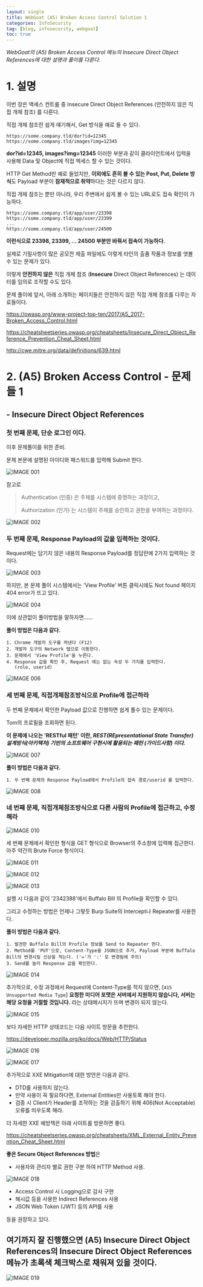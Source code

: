 ```yaml
---
layout: single
title: WebGoat (A5) Broken Access Control Solution 1
categories: InfoSecurity
tag: [blog, infosecurity, webgoat]
toc: true
---
```




*WebGoat의 (A5) Broken Access Control 메뉴의  Insecure Direct Object References에 대한 설명과 풀이를 다룬다.*





# 1. 설명



이번 장은 액세스 컨트롤 중  Insecure Direct Object References (안전하지 않은 직접 개체 참조) 를 다룬다.



직접 개체 참조란 쉽게 얘기해서, Get 방식을 예로 들 수 있다.

```
https://some.company.tld/dor?id=12345
https://some.company.tld/images?img=12345
```

**dor?id=12345,  images?img=12345** 이러한 부분과 같이 클라이언트에서 입력을 사용해 Data 및 Object에 직접 엑세스 할 수 있는 것이다.



HTTP Get Method만 예로 들었지만, **이외에도 흔히 볼 수 있는 Post, Put, Delete 방식**도 Payload 부분이 **잠재적으로 취약**하다는 것은 다르지 않다.



직접 개체 참조는 뿐만 아니라, 우리 주변에서 쉽게 볼 수 있는 URL로도 접속 확인이 가능하다.

```
https://some.company.tld/app/user/23398
https://some.company.tld/app/user/23399
...
https://some.company.tld/app/user/24500
```



**이런식으로 23398, 23399, ... 24500 부분만 바꿔서 접속이 가능하다.**

실제로 기밀사항이 많은 공모전 제출 파일에도 이렇게 타인의 출품 작품과 정보를 엿볼 수 있는 문제가 있다.



이렇게 **안전하지 않은** 직접 개체 참조 (**Insecure** Direct Object References) 는 데이터를 임의로 조작할 수도 있다.



문제 풀이에 앞서, 아래 소개하는 페이지들은 안전하지 않은 직접 개체 참조를 다루는 자료들이다.

https://owasp.org/www-project-top-ten/2017/A5_2017-Broken_Access_Control.html

https://cheatsheetseries.owasp.org/cheatsheets/Insecure_Direct_Object_Reference_Prevention_Cheat_Sheet.html

http://cwe.mitre.org/data/definitions/639.html



# 2. (A5) Broken Access Control - 문제들 1

## - Insecure Direct Object References



### 첫 번째 문제, 단순 로그인 이다.

이후 문제풀이를 위한 준비.

문제 본문에 설명된 아이디와 패스워드를 입력해 Submit 한다.



![IMAGE 001](https://user-images.githubusercontent.com/52769104/104419799-53054900-55bc-11eb-87a0-c20dd044cf53.png)



참고로

> Authentication (인증) 은 주체를 시스템에 증명하는 과정이고,
>
> Authorization (인가) 는 시스템이 주체를 승인하고 권한을 부여하는 과정이다.



![IMAGE 002](https://user-images.githubusercontent.com/52769104/104419796-51d41c00-55bc-11eb-904c-46de61f20a8f.png)









### 두 번째 문제, Response Payload의 값을 입력하는 것이다.

Request에는 담기지 않은 내용의 Response Payload를 정답란에 2가지 입력하는 것이다.



![IMAGE 003](https://user-images.githubusercontent.com/52769104/104419814-5b5d8400-55bc-11eb-9f32-47e089cf4b50.png)



하지만, 본 문제 풀이 시스템에서는 'View Profile' 버튼 클릭시에도 Not found 페이지 404 error가 뜨고 있다.

![IMAGE 004](https://user-images.githubusercontent.com/52769104/104419830-60223800-55bc-11eb-9d7a-501f8859fd49.png)



이에 상관없이 풀이방법을 말하자면......



 **풀이 방법은 다음과 같다.**

```
1. Chrome 개발자 도구를 꺼낸다 (F12)
2. 개발자 도구의 Network 탭으로 이동한다.
3. 문제에서 'View Profile'을 누른다.
4. Response 값을 확인 후, Request 에는 없는 속성 두 가지를 입력한다.
   (role, userid)
```



![IMAGE 006](https://user-images.githubusercontent.com/52769104/104419838-66b0af80-55bc-11eb-9a89-832fa5667ea6.png)







### 세 번째 문제, 직접개체참조방식으로 Profile에 접근하라



두 번째 문제에서 확인한 Payload 값으로 진행하면 쉽게 풀수 있는 문제이다.

Tom의 프로필을 조회하면 된다.

**이 문제에 나오는 'RESTful 패턴' 이란, *REST(REpresentational State Transfer) 설계방식(아키텍처) 기반의 소프트웨어 구현시에 활용되는 패턴 (가이드사항) 이다.***



![IMAGE 007](https://user-images.githubusercontent.com/52769104/104419857-6dd7bd80-55bc-11eb-8d7a-74bf691a08c8.png)



 **풀이 방법은 다음과 같다.**

```
1. 두 번째 문제의 Response Payload에서 Profile의 접속 경로/userid 를 입력한다.
```





![IMAGE 008](https://user-images.githubusercontent.com/52769104/104419861-6e705400-55bc-11eb-9b9d-60f32ec7f8f6.png)







### 네 번째 문제, 직접개체참조방식으로 다른 사람의 Profile에 접근하고, 수정해라



![IMAGE 010](https://user-images.githubusercontent.com/52769104/104419889-77612580-55bc-11eb-92b6-ff86da6b83b7.png)



세 번째 문제에서 확인한 형식을 GET 형식으로 Browser의 주소창에 입력해 접근한다. 아주 약간의 Brute Force 형식이다.



![IMAGE 011](https://user-images.githubusercontent.com/52769104/104419911-7e883380-55bc-11eb-8263-cc4acb846367.png)



![IMAGE 012](https://user-images.githubusercontent.com/52769104/104419917-7f20ca00-55bc-11eb-917c-86bfce25c09b.png)



![IMAGE 013](https://user-images.githubusercontent.com/52769104/104419918-7fb96080-55bc-11eb-8bf9-cfda226fe008.png)



실행 시 다음과 같이 '2342388'에서 Buffalo Bill 의 Profile을 확인할 수 있다.



그리고 수정하는 방법은 언제나 그렇듯 Burp Suite의 Intercept나 Repeater를 사용한다.



 **풀이 방법은 다음과 같다.**

```
1. 발견한 Buffalo Bill의 Profile 정보를 Send to Repeater 한다.
2. Method를 'PUT'으로, Content-Type을 JSON으로 추가, Payload 부분에 Buffalo Bill의 변경시킬 신상을 적는다. ('='가 ':' 로 변경됨에 주의)
3. Send를 눌러 Response 값을 확인한다.
```



![IMAGE 014](https://user-images.githubusercontent.com/52769104/104419973-91026d00-55bc-11eb-8dea-f32ad94b2757.png)

추가적으로, 수정 과정에서 Request에 Content-Type를 적지 않으면,  [`415 Unsupported Media Type`] **요청한 미디어 포맷은 서버에서 지원하지 않습니다, 서버는 해당 요청을 거절할 것입니다.**  라는 상태메시지가 뜨며 변경이 되지 않는다.

![IMAGE 015](https://user-images.githubusercontent.com/52769104/104419995-98c21180-55bc-11eb-9ec8-db83b84fa909.png)



보다 자세한 HTTP 상태코드는 다음 사이트 방문을 추천한다.

https://developer.mozilla.org/ko/docs/Web/HTTP/Status



![IMAGE 016](https://user-images.githubusercontent.com/52769104/104420000-99f33e80-55bc-11eb-9bf0-a77079d2522a.png)

![IMAGE 017](https://user-images.githubusercontent.com/52769104/104420003-99f33e80-55bc-11eb-9ff4-e20eef873381.png)



추가적으로 XXE Mitigation에 대한 방안은 다음과 같다.

- DTD를 사용하지 않는다.
- 만약 사용이 꼭 필요하다면, External Entities만 사용토록 해야 한다.
- 검증 시 Client가 Header를 조작하는 것을 검출하기 위해 406(Not Acceptable) 오류를 띄우도록 해라.



더 자세한 XXE 예방책은 아래 사이트를 방문하면 좋다.

https://cheatsheetseries.owasp.org/cheatsheets/XML_External_Entity_Prevention_Cheat_Sheet.html



**좋은 Secure Object References 방법**은

- 사용자와 관리자 별로 권한 구분 하여 HTTP Method 사용.

![IMAGE 018](https://user-images.githubusercontent.com/52769104/104420005-9a8bd500-55bc-11eb-85d1-d483fb870a87.png)

- Access Control 시 Logging으로 감사 구현
- 해시값 등을 사용한 Indirect References 사용
- JSON Web Token (JWT) 등의 API를 사용

등을 권장하고 있다.





## 여기까지 잘 진행했으면 (A5) Insecure Direct Object References의  Insecure Direct Object References 메뉴가 초록색 체크박스로 채워져 있을 것이다.



![IMAGE 019](https://user-images.githubusercontent.com/52769104/104420006-9a8bd500-55bc-11eb-9669-9eb5ba1b810e.png)
